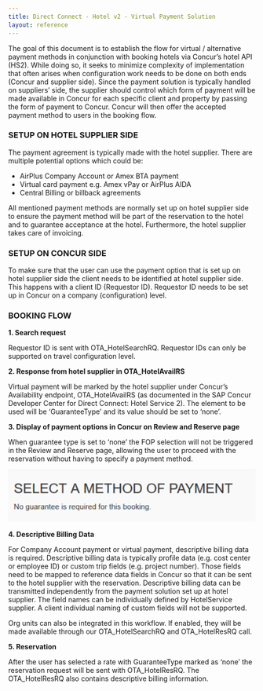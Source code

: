 ```yaml
---
title: Direct Connect - Hotel v2 - Virtual Payment Solution
layout: reference
---
```


The goal of this document is to establish the flow for virtual / alternative payment methods in conjunction with booking hotels via Concur’s hotel API (HS2).   While doing so, it seeks to minimize complexity of implementation that often arises when configuration work needs to be done on both ends (Concur and supplier side).
Since the payment solution is typically handled on suppliers’ side, the supplier should control which form of payment will be made available in Concur for each specific client and property by passing the form of payment to Concur. Concur will then offer the accepted payment method to users in the booking flow.

### SETUP ON HOTEL SUPPLIER SIDE

The payment agreement is typically made with the hotel supplier. There are multiple potential options which could be:

- AirPlus Company Account or Amex BTA payment
- Virtual card payment e.g. Amex vPay or AirPlus AIDA
- Central Billing or billback agreements

All mentioned payment methods are normally set up on hotel supplier side to ensure the payment method will be part of the reservation to the hotel and to guarantee acceptance at the hotel. Furthermore, the hotel supplier takes care of invoicing.


### SETUP ON CONCUR SIDE

To make sure that the user can use the payment option that is set up on hotel supplier side the client needs to be identified at hotel supplier side. This happens with a client ID (Requestor ID). Requestor ID needs to be set up in Concur on a company (configuration) level.

### BOOKING FLOW

**1.	Search request**

Requestor ID is sent with OTA_HotelSearchRQ. Requestor IDs can only be supported on travel configuration level.


**2.	Response from hotel supplier in OTA_HotelAvailRS**

Virtual payment will be marked by the hotel supplier under Concur’s Availability endpoint, OTA_HotelAvailRS (as documented in the SAP Concur Developer Center for Direct Connect: Hotel Service 2). The element to be used will be ‘GuaranteeType’ and its value should be set to ‘none’.


**3.	Display of payment options in Concur on Review and Reserve page**

When guarantee type is set to ‘none’ the FOP selection will not be triggered in the Review and Reserve page, allowing the user to proceed with the reservation without having to specify a payment method.

![./media/image1.png](./images/examples/No_guarantee.png)



**4.	Descriptive Billing Data**

For Company Account payment or virtual payment, descriptive billing data is required. Descriptive billing data is typically profile data (e.g. cost center or employee ID) or custom trip fields (e.g. project number). Those fields need to be mapped to reference data fields in Concur so that it can be sent to the hotel supplier with the reservation. Descriptive billing data can be transmitted independently from the payment solution set up at hotel supplier. The field names can be individually defined by HotelService supplier. A client individual naming of custom fields will not be supported.

Org units can also be integrated in this workflow. If enabled, they will be made available through our OTA_HotelSearchRQ and OTA_HotelResRQ call.


**5.	Reservation**

After the user has selected a rate with GuaranteeType marked as ‘none’ the reservation request will be sent with OTA_HotelResRQ. The OTA_HotelResRQ also contains descriptive billing information.
